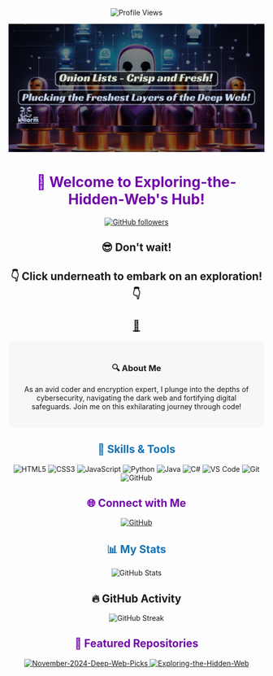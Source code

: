 <!-- Profile Views -->
<p align="center">
  <img src="https://img.shields.io/badge/Profile%20Views-3584-blueviolet" alt="Profile Views">
</p>

<!-- Header -->
<p align="center">
  <a href="https://github.com/Exploring-the-Hidden-Web">
    <img src="https://github.com/Exploring-the-Hidden-Web/Exploring-the-Hidden-Web/blob/main/k4torm.png">
  </a>
</p>
<h1 align="center" style="color:#7109AA;">👋 Welcome to Exploring-the-Hidden-Web's Hub!</h1>

<p align="center">
  <a href="https://github.com/Exploring-the-Hidden-Web">
    <img src="https://img.shields.io/github/followers/Exploring-the-Hidden-Web?label=Followers&style=social" alt="GitHub followers">
  </a>
</p>


<!-- Website -->
<h2 align="center">😎 Don't wait!</h2>
<h2 align="center">👇 Click underneath to embark on an exploration! 👇</h2>
<h2 align="center"><a href="https://deepweb-links.net/">🔮</a></h2>


<!-- Introduction -->
<div align="center" style="background-color:#F7F7F7; padding: 20px; border-radius: 10px;">
  <h3>🔍 About Me</h3>
  <p>As an avid coder and encryption expert, I plunge into the depths of cybersecurity, navigating the dark web and fortifying digital safeguards. Join me on this exhilarating journey through code!</p>
</div>

<!-- Skills Highlight -->
<h2 align="center" style="color:#1572B6;">🔧 Skills & Tools</h2>
<p align="center">
  <!-- Languages -->
  <img src="https://img.shields.io/badge/HTML5-E34F26?style=flat-square&logo=html5&logoColor=white" alt="HTML5">
  <img src="https://img.shields.io/badge/CSS3-1572B6?style=flat-square&logo=css3&logoColor=white" alt="CSS3">
  <img src="https://img.shields.io/badge/JavaScript-F7DF1E?style=flat-square&logo=javascript&logoColor=black" alt="JavaScript">
  <img src="https://img.shields.io/badge/Python-3776AB?style=flat-square&logo=python&logoColor=white" alt="Python">
  <img src="https://img.shields.io/badge/Java-007396?style=flat-square&logo=java&logoColor=white" alt="Java">
  <img src="https://img.shields.io/badge/C%23-239120?style=flat-square&logo=c-sharp&logoColor=white" alt="C#">
  <!-- Tools -->
  <img src="https://img.shields.io/badge/VSCode-007ACC?style=flat-square&logo=visual-studio-code&logoColor=white" alt="VS Code">
  <img src="https://img.shields.io/badge/Git-F05032?style=flat-square&logo=git&logoColor=white" alt="Git">
  <img src="https://img.shields.io/badge/GitHub-181717?style=flat-square&logo=github&logoColor=white" alt="GitHub">
</p>

<!-- Social Media Links -->
<h2 align="center" style="color:#7109AA;">🌐 Connect with Me</h2>
<p align="center">
  <a href="https://github.com/Exploring-the-Hidden-Web">
    <img src="https://img.shields.io/badge/GitHub-181717?style=flat-square&logo=github&logoColor=white" alt="GitHub">
  </a>
</p>

<!-- Dynamic Statistics -->
<h2 align="center" style="color:#1572B6;">📊 My Stats</h2>
<p align="center">
  <img src="https://github-readme-stats.vercel.app/api?username=Exploring-the-Hidden-Web&show_icons=true&theme=vision-friendly-dark" alt="GitHub Stats">
</p>

<!-- GitHub Activity -->
<h2 align="center">🔥 GitHub Activity</h2>
<p align="center">
  <img src="https://github-readme-streak-stats.herokuapp.com/?user=Exploring-the-Hidden-Web&theme=dark" alt="GitHub Streak">
</p>

<!-- Featured Repos -->
<h2 align="center" style="color:#7109AA;">🌟 Featured Repositories</h2>
<p align="center">
  <a href="https://github.com/Exploring-the-Hidden-Web/November-2024-Deep-Web-Picks">
    <img src="https://github-readme-stats.vercel.app/api/pin/?username=Exploring-the-Hidden-Web&repo=November-2024-Deep-Web-Picks&theme=vision-friendly-dark" alt="November-2024-Deep-Web-Picks">
  </a>
  <a href="https://github.com/Exploring-the-Hidden-Web/Exploring-the-Hidden-Web">
    <img src="https://github-readme-stats.vercel.app/api/pin/?username=Exploring-the-Hidden-Web&repo=Exploring-the-Hidden-Web&theme=vision-friendly-dark" alt="Exploring-the-Hidden-Web">
  </a>
</p>
